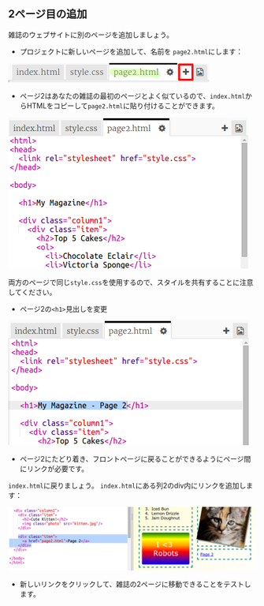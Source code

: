 ## 2ページ目の追加

雑誌のウェブサイトに別のページを追加しましょう。

+ プロジェクトに新しいページを追加して、名前を `page2.html`にします：

![スクリーンショット](images/magazine-page2.png)

+ ページ2はあなたの雑誌の最初のページとよく似ているので、`index.html`からHTMLをコピーして`page2.html`に貼り付けることができます。

![スクリーンショット](images/magazine-page2-html.png)

両方のページで同じ`style.css`を使用するので、スタイルを共有することに注意してください。

+ ページ2の`<h1>`見出しを変更

![スクリーンショット](images/magazine-page2-h1.png)

+ ページ2にたどり着き、フロントページに戻ることができるようにページ間にリンクが必要です。

`index.html`に戻りましょう。 `index.html`にある列2のdiv内にリンクを追加します：

![スクリーンショット](images/magazine-page2-link.png)

+ 新しいリンクをクリックして、雑誌の2ページに移動できることをテストします。